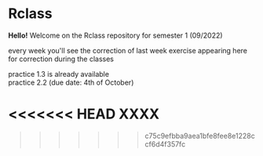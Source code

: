  # Rclass

<b>Hello!</b>
Welcome on the Rclass repository for semester 1 (09/2022)<br>

every week you'll see the correction of last week exercise appearing here for correction during the classes<br>

practice 1.3 is already available<br>
practice 2.2 (due date: 4th of October)<br>

<<<<<<< HEAD
XXXX
=======

>>>>>>> c75c9efbba9aea1bfe8fee8e1228ccf6d4f357fc
